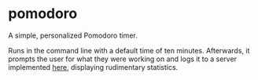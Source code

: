 # pomodoro
A simple, personalized Pomodoro timer.

Runs in the command line with a default time of ten minutes. Afterwards, it prompts the user for what they were working on and logs it to a server implemented [here](https://github.com/kstechly/pomodoro-server), displaying rudimentary statistics.


